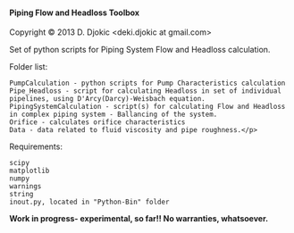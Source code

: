 <h4>Piping Flow and Headloss Toolbox</h4>
</p>

Copyright © 2013 D. Djokic <deki.djokic at gmail.com></p>

Set of python scripts for Piping System Flow and Headloss calculation.  

Folder list:  

	PumpCalculation - python scripts for Pump Characteristics calculation  	Pipe_Headloss - script for calculating Headloss in set of individual pipelines, using D'Arcy(Darcy)-Weisbach equation.  
	PipingSystemCalculation - script(s) for calculating Flow and Headloss in complex piping system - Ballancing of the system.  
	Orifice - calculates orifice characteristics
	Data - data related to fluid viscosity and pipe roughness.</p>

Requirements:</p>

	scipy
	matplotlib
	numpy
	warnings
	string
	inout.py, located in "Python-Bin" folder

**Work in progress- experimental, so far!! No warranties, whatsoever.**</p>
